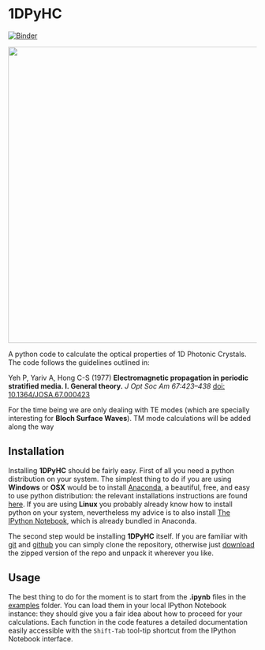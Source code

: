 # 1DPyHC

[![Binder](http://mybinder.org/badge.svg)](http://mybinder.org/repo/gevero/1DPyHC)

<img src="https://github.com/gevero/1DPyHC/blob/master/images/bragg.png" width="600">

A python code to calculate the optical properties of 1D Photonic Crystals. The code follows the guidelines outlined in:

Yeh P, Yariv A, Hong C-S (1977) **Electromagnetic propagation in periodic stratified media. I. General theory.** *J Opt Soc Am 67:423–438*
[doi: 10.1364/JOSA.67.000423](http://dx.doi.org/10.1364/JOSA.67.000423)

For the time being we are only dealing with TE modes (which are specially interesting for **Bloch Surface Waves**). TM mode calculations will be added along the way

## Installation

Installing **1DPyHC** should be fairly easy. First of all you need a python distribution on your system. The simplest thing to do if you are using **Windows** or **OSX** would be to install [Anaconda](https://store.continuum.io/cshop/anaconda/), a beautiful, free, and easy to use python distribution: the relevant installations instructions are found [here](http://docs.continuum.io/anaconda/install.html). If you are using **Linux** you probably already know how to install python on your system, nevertheless my advice is to also install [The IPython Notebook](http://ipython.org/notebook.html), which is already bundled in Anaconda.

The second step would be installing **1DPyHC** itself. If you are familiar with [git](http://git-scm.com/) and [github](https://github.com/) you can simply clone the repository, otherwise just [download](https://github.com/gevero/py-matrix/archive/master.zip) the zipped version of the repo and unpack it wherever you like.

## Usage

The best thing to do for the moment is to start from the **.ipynb** files in the [examples](https://github.com/gevero/1DPyHC/tree/master/examples) folder. You can load them in your local IPython Notebook instance: they should give you a fair idea about how to proceed for your calculations. Each function in the code features a detailed documentation easily accessible with the `Shift-Tab` tool-tip shortcut from the IPython Notebook interface.
